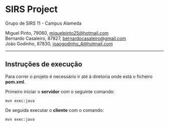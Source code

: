 # SIRS Project

Grupo de SIRS 11 - Campus Alameda

Miguel Pinto, 79060, miguelpinto25@hotmail.com  
Bernardo Casaleiro, 87827, bernardocasaleiro@gmail.com  
João Godinho, 87830, joaogodinho_4@hotmail.com  

-------------------------------------------------------------------------------

## Instruções de execução

Para correr o projeto é necessário ir até à diretoria onde está o ficheiro **pom.xml**.

Primeiro iniciar o **servidor** com o seguinte comando:

```
mvn exec:java
```

De seguida executar o **cliente** com o comando:
```
mvn exec:java
``` 
